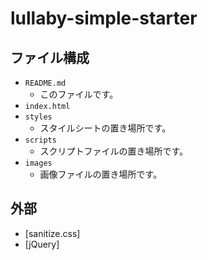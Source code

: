 lullaby-simple-starter
===

## ファイル構成

- `README.md`
  - このファイルです。
- `index.html`
- `styles`
  - スタイルシートの置き場所です。
- `scripts`
  - スクリプトファイルの置き場所です。
- `images`
  - 画像ファイルの置き場所です。

## 外部

- [sanitize.css]
- [jQuery]